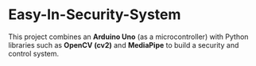 # Easy-In-Security-System
This project combines an **Arduino Uno** (as a microcontroller) with Python libraries such as **OpenCV (cv2)** and **MediaPipe** to build a security and control system.  
